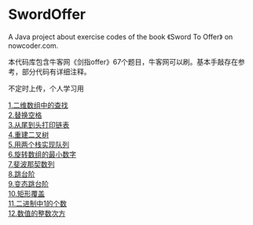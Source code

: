 # SwordOffer

A Java project about exercise codes of the book 《Sword To Offer》 on nowcoder.com. 

本代码库包含牛客网《剑指offer》67个题目，牛客网可以刷。基本手敲存在参考，部分代码有详细注释。 
 
不定时上传，个人学习用

[1.二维数组中的查找](./剑指Offer/src/t1TwoDimensionalArraySearch.java.java)  
[2.替换空格](./剑指Offer/src/ReplaceSpaces.java)  
[3.从尾到头打印链表](./剑指Offer/src/ReverseLinkedList.java)  
[4.重建二叉树](./剑指Offer/src/ReconstructBinaryTree.java)  
[5.用两个栈实现队列](./剑指Offer/src/TwoStacksAsQueue.java)  
[6.旋转数组的最小数字](./剑指Offer/src/MinNumber.java)  
[7.斐波那契数列](./剑指Offer/src/Fibonacci.java)  
[8.跳台阶](./剑指Offer/src/JumpFloors.java)  
[9.变态跳台阶](./剑指Offer/src/JumpFloorsII.java)  
[10.矩形覆盖](./剑指Offer/src/RectCover.java)  
[11.二进制中1的个数](./剑指Offer/src/IntToBinaryCount.java)  
[12.数值的整数次方](./剑指Offer/src/Exponent.java)  
